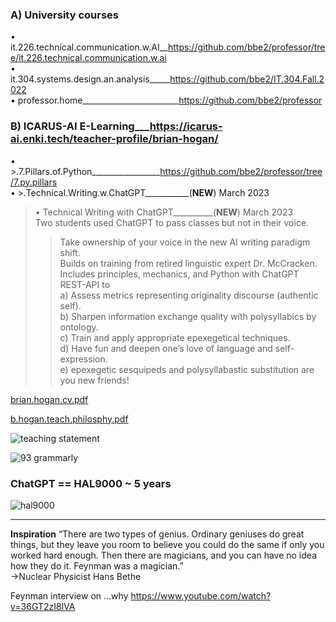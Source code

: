 ### **A) University courses**  
• it.226.technical.communication.w.AI__https://github.com/bbe2/professor/tree/it.226.technical.communication.w.ai  
• it.304.systems.design.an.analysis_____https://github.com/bbe2/IT.304.Fall.2022  
• professor.home________________________https://github.com/bbe2/professor   

### **B) ICARUS-AI E-Learning**___https://icarus-ai.enki.tech/teacher-profile/brian-hogan/  
• >.7.Pillars.of.Python_________________https://github.com/bbe2/professor/tree/7.py.pillars  
• >.Technical.Writing.w.ChatGPT___________(**NEW**)			March 2023  

> • Technical Writing with ChatGPT__________(**NEW**)			March 2023  
> Two students used ChatGPT to pass classes but not in their voice.  
>> Take ownership of your voice in the new AI writing paradigm shift.  
>> Builds on training from retired linguistic expert Dr. McCracken.  
>> Includes principles, mechanics, and Python with ChatGPT REST-API to  
a) Assess metrics representing originality discourse (authentic self).  
b) Sharpen information exchange quality with polysyllabics by ontology.  
c) Train and apply appropriate epexegetical techniques.  
d) Have fun and deepen one’s love of language and self-expression.  
e) epexegetic sesquipeds and polysyllabastic substitution are you new friends!  



[brian.hogan.cv.pdf](https://github.com/bbe2/professor/files/11057651/brian.hogan.cv.pdf)

[b.hogan.teach.philosphy.pdf](https://github.com/bbe2/professor/files/11057652/b.hogan.teach.philosphy.pdf)


![teaching statement](https://user-images.githubusercontent.com/59778456/227400710-fee3c769-0a1e-43a8-b98d-bc77a931adfc.PNG)


![93 grammarly](https://user-images.githubusercontent.com/59778456/225014381-d60a46db-2e43-4f31-a58e-6e238bf13e81.PNG)

### ChatGPT == HAL9000 ~ 5 years 
![hal9000](https://user-images.githubusercontent.com/59778456/218209079-232d8f04-bb9a-4843-a6a1-d8cdf25a19fd.png)


---------------------
**Inspiration**
“There are two types of genius. Ordinary geniuses do great things, but they leave you room to believe you could do the same if only you worked hard enough.  Then there are magicians, and you can have no idea how they do it. Feynman was a magician.”  
->Nuclear Physicist Hans Bethe  
 
Feynman interview on …why  https://www.youtube.com/watch?v=36GT2zI8lVA  



